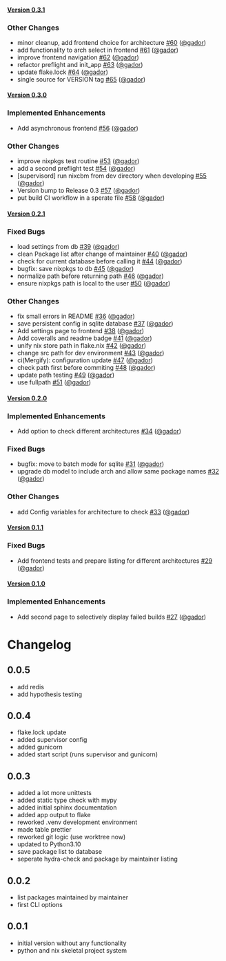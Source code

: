 #### [Version 0.3.1](https://gador/nix-check-build-merge/releases/tag/0.3.1) 
### Other Changes 
- minor cleanup, add frontend choice for architecture [#60](https://gador/nix-check-build-merge/issues/#60) ([@gador](https://github.com/@gador))
- add functionality to arch select in frontend [#61](https://gador/nix-check-build-merge/issues/#61) ([@gador](https://github.com/@gador))
- improve frontend navigation [#62](https://gador/nix-check-build-merge/issues/#62) ([@gador](https://github.com/@gador))
- refactor preflight and init_app [#63](https://gador/nix-check-build-merge/issues/#63) ([@gador](https://github.com/@gador))
- update flake.lock [#64](https://gador/nix-check-build-merge/issues/#64) ([@gador](https://github.com/@gador))
- single source for VERSION tag [#65](https://gador/nix-check-build-merge/issues/#65) ([@gador](https://github.com/@gador))
 
 #### [Version 0.3.0](https://gador/nix-check-build-merge/releases/tag/0.3.0) 
### Implemented Enhancements 
- Add asynchronous  frontend [#56](https://gador/nix-check-build-merge/issues/#56) ([@gador](https://github.com/@gador))
### Other Changes 
- improve nixpkgs test routine [#53](https://gador/nix-check-build-merge/issues/#53) ([@gador](https://github.com/@gador))
- add a second preflight test [#54](https://gador/nix-check-build-merge/issues/#54) ([@gador](https://github.com/@gador))
- [supervisord] run nixcbm from dev directory when developing [#55](https://gador/nix-check-build-merge/issues/#55) ([@gador](https://github.com/@gador))
- Version bump to Release 0.3 [#57](https://gador/nix-check-build-merge/issues/#57) ([@gador](https://github.com/@gador))
- put build CI workflow in a sperate file [#58](https://gador/nix-check-build-merge/issues/#58) ([@gador](https://github.com/@gador))
 
 #### [Version 0.2.1](https://gador/nix-check-build-merge/releases/tag/0.2.1) 
### Fixed Bugs 
- load settings from db [#39](https://gador/nix-check-build-merge/issues/#39) ([@gador](https://github.com/@gador))
- clean Package list after change of maintainer [#40](https://gador/nix-check-build-merge/issues/#40) ([@gador](https://github.com/@gador))
- check for current database before calling it [#44](https://gador/nix-check-build-merge/issues/#44) ([@gador](https://github.com/@gador))
- bugfix: save nixpkgs to db [#45](https://gador/nix-check-build-merge/issues/#45) ([@gador](https://github.com/@gador))
- normalize path before returning path [#46](https://gador/nix-check-build-merge/issues/#46) ([@gador](https://github.com/@gador))
- ensure nixpkgs path is local to the user [#50](https://gador/nix-check-build-merge/issues/#50) ([@gador](https://github.com/@gador))
### Other Changes 
- fix small errors in README [#36](https://gador/nix-check-build-merge/issues/#36) ([@gador](https://github.com/@gador))
- save persistent config in sqlite database [#37](https://gador/nix-check-build-merge/issues/#37) ([@gador](https://github.com/@gador))
- Add settings page to frontend [#38](https://gador/nix-check-build-merge/issues/#38) ([@gador](https://github.com/@gador))
- Add coveralls and readme badge [#41](https://gador/nix-check-build-merge/issues/#41) ([@gador](https://github.com/@gador))
- unify nix store path in flake.nix [#42](https://gador/nix-check-build-merge/issues/#42) ([@gador](https://github.com/@gador))
- change src path for dev environment [#43](https://gador/nix-check-build-merge/issues/#43) ([@gador](https://github.com/@gador))
- ci(Mergify): configuration update [#47](https://gador/nix-check-build-merge/issues/#47) ([@gador](https://github.com/@gador))
- check path first before commiting [#48](https://gador/nix-check-build-merge/issues/#48) ([@gador](https://github.com/@gador))
- update path testing [#49](https://gador/nix-check-build-merge/issues/#49) ([@gador](https://github.com/@gador))
- use fullpath [#51](https://gador/nix-check-build-merge/issues/#51) ([@gador](https://github.com/@gador))
 
 #### [Version 0.2.0](https://gador/nix-check-build-merge/releases/tag/0.2.0) 
### Implemented Enhancements 
- Add option to check different architectures [#34](https://gador/nix-check-build-merge/issues/#34) ([@gador](https://github.com/@gador))
### Fixed Bugs 
- bugfix: move to batch mode for sqlite [#31](https://gador/nix-check-build-merge/issues/#31) ([@gador](https://github.com/@gador))
- upgrade db model to include arch and allow same package names  [#32](https://gador/nix-check-build-merge/issues/#32) ([@gador](https://github.com/@gador))
### Other Changes 
- add Config variables for architecture to check [#33](https://gador/nix-check-build-merge/issues/#33) ([@gador](https://github.com/@gador))
 
 #### [Version 0.1.1](https://gador/nix-check-build-merge/releases/tag/0.1.1) 
### Fixed Bugs 
- Add frontend tests and prepare listing for different architectures [#29](https://gador/nix-check-build-merge/issues/#29) ([@gador](https://github.com/@gador))
 
 #### [Version 0.1.0](https://gador/nix-check-build-merge/releases/tag/0.1.0) 
### Implemented Enhancements 
- Add second page to selectively display failed builds [#27](https://gador/nix-check-build-merge/issues/#27) ([@gador](https://github.com/@gador))
 
 # Changelog

## 0.0.5
- add redis
- add hypothesis testing

## 0.0.4
- flake.lock update
- added supervisor config
- added gunicorn
- added start script  (runs supervisor and gunicorn)

## 0.0.3
- added a lot more unittests
- added static type check with mypy
- added initial sphinx documentation
- added app output to flake
- reworked .venv development environment
- made table prettier
- reworked git logic (use worktree now)
- updated to Python3.10
- save package list to database
- seperate hydra-check and package by maintainer listing

## 0.0.2 
- list packages maintained by maintainer
- first CLI options

## 0.0.1
- initial version without any functionality
- python and nix skeletal project system

